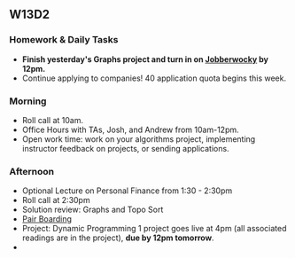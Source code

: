 ## W13D2

### Homework & Daily Tasks

* **Finish yesterday's Graphs project and turn in on [Jobberwocky][Jobberwocky] by 12pm.**
* Continue applying to companies!  40 application quota begins this week.

### Morning

* Roll call at 10am.
* Office Hours with TAs, Josh, and Andrew from 10am-12pm.
* Open work time: work on your algorithms project, implementing instructor feedback on projects, or sending applications.

### Afternoon

* Optional Lecture on Personal Finance from 1:30 - 2:30pm
* Roll call at 2:30pm
* Solution review: Graphs and Topo Sort
* [Pair Boarding][pair-boarding-index]
* Project: Dynamic Programming 1 project goes live at 4pm (all associated readings are in the project), **due by 12pm tomorrow**.
* [Additional Videos]:(https://github.com/appacademy/sf-job-search-curriculum/blob/master/technical-skills/whiteboarding-videos.md)

<!-- LINKS -->

<!-- Internal Resources -->
[Jobberwocky]: http://progress.appacademy.io/jobberwocky
[calendar]: https://calendar.google.com/calendar/embed?src=appacademy.io_r61pl5c3vl1vatl28hquvhtf4o%40group.calendar.google.com&ctz=America/Los_Angeles

<!-- Technical Interview Resources -->

[pair-boarding-index]: ../technical-skills/whiteboarding/index.md

<!-- Algorithms Readings & Projects -->
[bst]: https://github.com/appacademy/job-search-curriculum/tree/master/SF/algorithms/w12d3/project5
